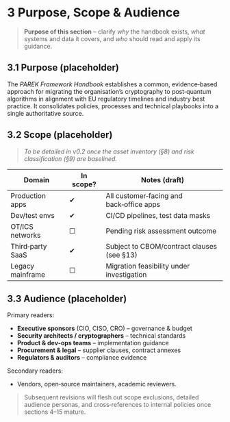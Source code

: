 # 3 Purpose, Scope & Audience

> **Purpose of this section** – clarify *why* the handbook exists, *what* systems and data it covers, and *who* should read and apply its guidance.


## 3.1  Purpose (placeholder)
The *PAREK Framework Handbook* establishes a common, evidence‑based approach for migrating the organisation’s cryptography to post‑quantum algorithms in alignment with EU regulatory timelines and industry best practice.  It consolidates policies, processes and technical playbooks into a single authoritative source.

## 3.2  Scope (placeholder)
> *To be detailed in v0.2 once the asset inventory (§8) and risk classification (§9) are baselined.*

| Domain          | In scope? | Notes (draft)                             |
| --------------- | --------- | ----------------------------------------- |
| Production apps | ✔         | All customer‑facing and back‑office apps  |
| Dev/test envs   | ✔         | CI/CD pipelines, test data masks          |
| OT/ICS networks | ☐         | Pending risk assessment outcome           |
| Third‑party SaaS| ✔         | Subject to CBOM/contract clauses (see §13) |
| Legacy mainframe| ☐         | Migration feasibility under investigation |

## 3.3  Audience (placeholder)
Primary readers:
- **Executive sponsors** (CIO, CISO, CRO) – governance & budget
- **Security architects / cryptographers** – technical standards
- **Product & dev‑ops teams** – implementation guidance
- **Procurement & legal** – supplier clauses, contract annexes
- **Regulators & auditors** – compliance evidence

Secondary readers:
- Vendors, open‑source maintainers, academic reviewers.


> Subsequent revisions will flesh out scope exclusions, detailed audience personas, and cross‑references to internal policies once sections 4–15 mature.


